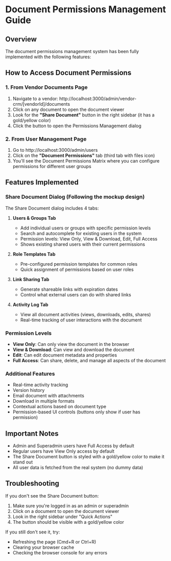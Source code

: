 # Document Permissions Management Guide

## Overview
The document permissions management system has been fully implemented with the following features:

## How to Access Document Permissions

### 1. From Vendor Documents Page
1. Navigate to a vendor: http://localhost:3000/admin/vendor-crm/[vendorId]/documents
2. Click on any document to open the document viewer
3. Look for the **"Share Document"** button in the right sidebar (it has a gold/yellow color)
4. Click the button to open the Permissions Management dialog

### 2. From User Management Page
1. Go to http://localhost:3000/admin/users
2. Click on the **"Document Permissions"** tab (third tab with files icon)
3. You'll see the Document Permissions Matrix where you can configure permissions for different user groups

## Features Implemented

### Share Document Dialog (Following the mockup design)
The Share Document dialog includes 4 tabs:

1. **Users & Groups Tab**
   - Add individual users or groups with specific permission levels
   - Search and autocomplete for existing users in the system
   - Permission levels: View Only, View & Download, Edit, Full Access
   - Shows existing shared users with their current permissions

2. **Role Templates Tab**
   - Pre-configured permission templates for common roles
   - Quick assignment of permissions based on user roles

3. **Link Sharing Tab**
   - Generate shareable links with expiration dates
   - Control what external users can do with shared links

4. **Activity Log Tab**
   - View all document activities (views, downloads, edits, shares)
   - Real-time tracking of user interactions with the document

### Permission Levels
- **View Only**: Can only view the document in the browser
- **View & Download**: Can view and download the document
- **Edit**: Can edit document metadata and properties
- **Full Access**: Can share, delete, and manage all aspects of the document

### Additional Features
- Real-time activity tracking
- Version history
- Email document with attachments
- Download in multiple formats
- Contextual actions based on document type
- Permission-based UI controls (buttons only show if user has permission)

## Important Notes
- Admin and Superadmin users have Full Access by default
- Regular users have View Only access by default
- The Share Document button is styled with a gold/yellow color to make it stand out
- All user data is fetched from the real system (no dummy data)

## Troubleshooting
If you don't see the Share Document button:
1. Make sure you're logged in as an admin or superadmin
2. Click on a document to open the document viewer
3. Look in the right sidebar under "Quick Actions"
4. The button should be visible with a gold/yellow color

If you still don't see it, try:
- Refreshing the page (Cmd+R or Ctrl+R)
- Clearing your browser cache
- Checking the browser console for any errors